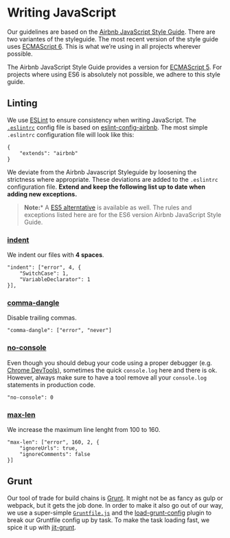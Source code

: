 # Writing JavaScript

Our guidelines are based on the [Airbnb JavaScript Style Guide](https://github.com/airbnb/javascript). There are two 
variantes of the styleguide. The most recent version of the style guide uses [ECMAScript 6](https://github.com/lukehoban/es6features).
This is what we’re using in all projects wherever possible.

The Airbnb JavaScript Style Guide provides a version for [ECMAScript 5](https://github.com/airbnb/javascript/tree/master/es5).
For projects where using ES6 is absolutely not possible, we adhere to this style guide.

## Linting

We use [ESLint](http://eslint.org/) to ensure consistency when writing JavaScript. The [`.eslintrc`](./.eslintrc) config
file is based on [eslint-config-airbnb](https://www.npmjs.com/package/eslint-config-airbnb). The most simple `.eslintrc`
configuration file will look like this:

```
{
    "extends": "airbnb"
}
```

We deviate from the Airbnb Javascript Styleguide by loosening the strictness where appropriate. These deviations are
added to the `.eslintrc` configuration file. **Extend and keep the following list up to date when adding new exceptions.**

> **Note:*** A [ES5 alterntative](https://www.npmjs.com/package/eslint-config-airbnb-es5) is available as well. The rules
> and exceptions listed here are for the ES6 version Airbnb JavaScript Style Guide.

### [indent](http://eslint.org/docs/rules/indent)

We indent our files with **4 spaces**.

```
"indent": ["error", 4, {
    "SwitchCase": 1,
    "VariableDeclarator": 1
}],
```

### [comma-dangle](http://eslint.org/docs/rules/comma-dangle)

Disable trailing commas.

```
"comma-dangle": ["error", "never"]
```

### [no-console](http://eslint.org/docs/rules/no-console)

Even though you should debug your code using a proper debugger (e.g. [Chrome DevTools](https://developer.chrome.com/devtools/docs/javascript-debugging)),
sometimes the quick `console.log` here and there is ok. However, always make sure to have a tool remove all your 
`console.log` statements in production code.

```
"no-console": 0
```

### [max-len](http://eslint.org/docs/rules/max-len)

We increase the maximum line lenght from 100 to 160.

```
"max-len": ["error", 160, 2, {
    "ignoreUrls": true,
    "ignoreComments": false
}]
```

## Grunt

Our tool of trade for build chains is [Grunt](http://gruntjs.com/). It might not be as fancy as gulp or webpack, but 
it gets the job done. In order to make it also go out of our way, we use a super-simple [`Gruntfile.js`](./Gruntfile.js)
and the [load-grunt-config](https://github.com/firstandthird/load-grunt-config) plugin to break our Gruntfile config up
by task. To make the task loading fast, we spice it up with [jit-grunt](https://github.com/shootaroo/jit-grunt).
